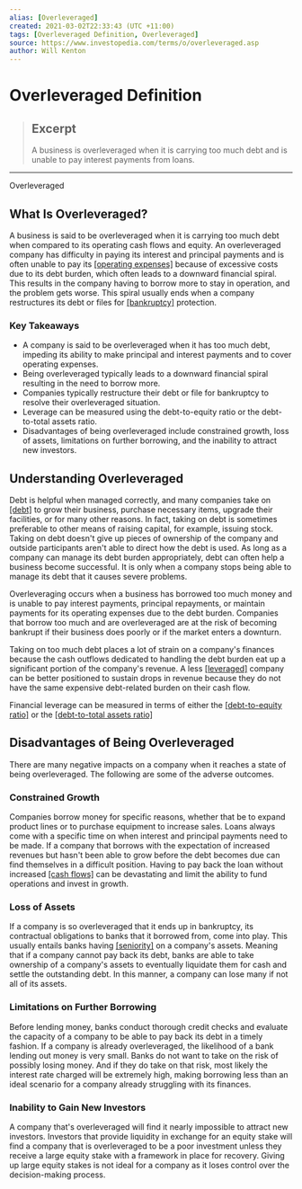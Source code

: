 ```yaml
---
alias: [Overleveraged]
created: 2021-03-02T22:33:43 (UTC +11:00)
tags: [Overleveraged Definition, Overleveraged]
source: https://www.investopedia.com/terms/o/overleveraged.asp
author: Will Kenton
---
```


# Overleveraged Definition

> ## Excerpt
> A business is overleveraged when it is carrying too much debt and is unable to pay interest payments from loans.

---

Overleveraged
## What Is Overleveraged?

A business is said to be overleveraged when it is carrying too much debt when compared to its operating cash flows and equity. An overleveraged company has difficulty in paying its interest and principal payments and is often unable to pay its [[operating expenses]](https://www.investopedia.com/terms/o/operating_expense.asp) because of excessive costs due to its debt burden, which often leads to a downward financial spiral. This results in the company having to borrow more to stay in operation, and the problem gets worse. This spiral usually ends when a company restructures its debt or files for [[bankruptcy]](https://www.investopedia.com/terms/b/bankruptcy.asp) protection.

### Key Takeaways

-   A company is said to be overleveraged when it has too much debt, impeding its ability to make principal and interest payments and to cover operating expenses.
-   Being overleveraged typically leads to a downward financial spiral resulting in the need to borrow more.
-   Companies typically restructure their debt or file for bankruptcy to resolve their overleveraged situation.
-   Leverage can be measured using the debt-to-equity ratio or the debt-to-total assets ratio.
-   Disadvantages of being overleveraged include constrained growth, loss of assets, limitations on further borrowing, and the inability to attract new investors.

## Understanding Overleveraged

Debt is helpful when managed correctly, and many companies take on [[debt]](https://www.investopedia.com/terms/d/debt.asp) to grow their business, purchase necessary items, upgrade their facilities, or for many other reasons. In fact, taking on debt is sometimes preferable to other means of raising capital, for example, issuing stock. Taking on debt doesn't give up pieces of ownership of the company and outside participants aren't able to direct how the debt is used. As long as a company can manage its debt burden appropriately, debt can often help a business become successful. It is only when a company stops being able to manage its debt that it causes severe problems.

Overleveraging occurs when a business has borrowed too much money and is unable to pay interest payments, principal repayments, or maintain payments for its operating expenses due to the debt burden. Companies that borrow too much and are overleveraged are at the risk of becoming bankrupt if their business does poorly or if the market enters a downturn.

Taking on too much debt places a lot of strain on a company's finances because the cash outflows dedicated to handling the debt burden eat up a significant portion of the company's revenue. A less [[leveraged]](https://www.investopedia.com/terms/l/leverage.asp) company can be better positioned to sustain drops in revenue because they do not have the same expensive debt-related burden on their cash flow.

Financial leverage can be measured in terms of either the [[debt-to-equity ratio]](https://www.investopedia.com/terms/d/debtequityratio.asp) or the [[debt-to-total assets ratio]](https://www.investopedia.com/terms/t/totaldebttototalassets.asp)

## Disadvantages of Being Overleveraged

There are many negative impacts on a company when it reaches a state of being overleveraged. The following are some of the adverse outcomes.

### Constrained Growth

Companies borrow money for specific reasons, whether that be to expand product lines or to purchase equipment to increase sales. Loans always come with a specific time on when interest and principal payments need to be made. If a company that borrows with the expectation of increased revenues but hasn't been able to grow before the debt becomes due can find themselves in a difficult position. Having to pay back the loan without increased [[cash flows]](https://www.investopedia.com/terms/c/cashflow.asp) can be devastating and limit the ability to fund operations and invest in growth.

### Loss of Assets

If a company is so overleveraged that it ends up in bankruptcy, its contractual obligations to banks that it borrowed from, come into play. This usually entails banks having [[seniority]](https://www.investopedia.com/terms/s/seniordebt.asp) on a company's assets. Meaning that if a company cannot pay back its debt, banks are able to take ownership of a company's assets to eventually liquidate them for cash and settle the outstanding debt. In this manner, a company can lose many if not all of its assets.

### Limitations on Further Borrowing

Before lending money, banks conduct thorough credit checks and evaluate the capacity of a company to be able to pay back its debt in a timely fashion. If a company is already overleveraged, the likelihood of a bank lending out money is very small. Banks do not want to take on the risk of possibly losing money. And if they do take on that risk, most likely the interest rate charged will be extremely high, making borrowing less than an ideal scenario for a company already struggling with its finances.

### Inability to Gain New Investors

A company that's overleveraged will find it nearly impossible to attract new investors. Investors that provide liquidity in exchange for an equity stake will find a company that is overleveraged to be a poor investment unless they receive a large equity stake with a framework in place for recovery. Giving up large equity stakes is not ideal for a company as it loses control over the decision-making process.
